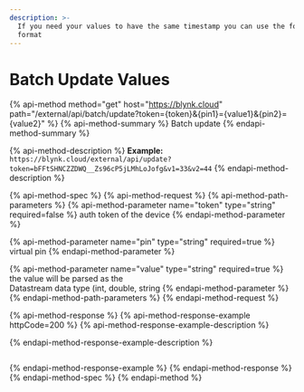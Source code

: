 ```yaml
---
description: >-
  If you need your values to have the same timestamp you can use the following
  format
---
```


# Batch Update Values

{% api-method method="get" host="https://blynk.cloud" path="/external/api/batch/update?token={token}&{pin1}={value1}&{pin2}={value2}" %}
{% api-method-summary %}
Batch update
{% endapi-method-summary %}

{% api-method-description %}
**Example:**  
`https://blynk.cloud/external/api/update?token=bFFtSHNCZZDWQ__Zs96cP5jLMhLoJofg&v1=33&v2=44`
{% endapi-method-description %}

{% api-method-spec %}
{% api-method-request %}
{% api-method-path-parameters %}
{% api-method-parameter name="token" type="string" required=false %}
auth token of the device
{% endapi-method-parameter %}

{% api-method-parameter name="pin" type="string" required=true %}
virtual pin
{% endapi-method-parameter %}

{% api-method-parameter name="value" type="string" required=true %}
the value will be parsed as the   
Datastream data type \(int, double, string
{% endapi-method-parameter %}
{% endapi-method-path-parameters %}
{% endapi-method-request %}

{% api-method-response %}
{% api-method-response-example httpCode=200 %}
{% api-method-response-example-description %}

{% endapi-method-response-example-description %}

```

```
{% endapi-method-response-example %}
{% endapi-method-response %}
{% endapi-method-spec %}
{% endapi-method %}

